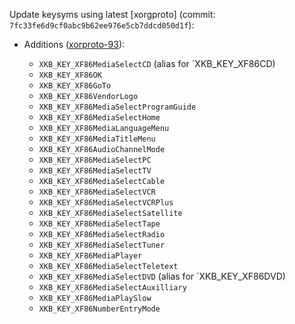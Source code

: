 Update keysyms using latest [xorgproto]
  \(commit: `7fc33fe6d9cf0abc9b62ee976e5cb7ddcd050d1f`):

  - Additions ([xorproto-93]):

    - `XKB_KEY_XF86MediaSelectCD` (alias for `XKB_KEY_XF86CD)
    - `XKB_KEY_XF86OK`
    - `XKB_KEY_XF86GoTo`
    - `XKB_KEY_XF86VendorLogo`
    - `XKB_KEY_XF86MediaSelectProgramGuide`
    - `XKB_KEY_XF86MediaSelectHome`
    - `XKB_KEY_XF86MediaLanguageMenu`
    - `XKB_KEY_XF86MediaTitleMenu`
    - `XKB_KEY_XF86AudioChannelMode`
    - `XKB_KEY_XF86MediaSelectPC`
    - `XKB_KEY_XF86MediaSelectTV`
    - `XKB_KEY_XF86MediaSelectCable`
    - `XKB_KEY_XF86MediaSelectVCR`
    - `XKB_KEY_XF86MediaSelectVCRPlus`
    - `XKB_KEY_XF86MediaSelectSatellite`
    - `XKB_KEY_XF86MediaSelectTape`
    - `XKB_KEY_XF86MediaSelectRadio`
    - `XKB_KEY_XF86MediaSelectTuner`
    - `XKB_KEY_XF86MediaPlayer`
    - `XKB_KEY_XF86MediaSelectTeletext`
    - `XKB_KEY_XF86MediaSelectDVD` (alias for `XKB_KEY_XF86DVD)
    - `XKB_KEY_XF86MediaSelectAuxilliary`
    - `XKB_KEY_XF86MediaPlaySlow`
    - `XKB_KEY_XF86NumberEntryMode`

  [xorproto-93]: https://gitlab.freedesktop.org/xorg/proto/xorgproto/-/merge_requests/93
